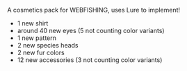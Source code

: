 A cosmetics pack for WEBFISHING, uses Lure to implement!
- 1 new shirt
- around 40 new eyes (5 not counting color variants)
- 1 new pattern
- 2 new species heads
- 2 new fur colors
- 12 new accessories (3 not counting color variants)